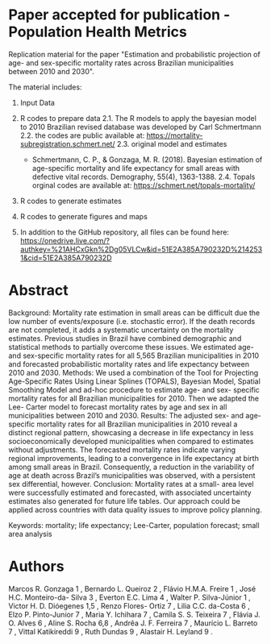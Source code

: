 # Paper accepted for publication - Population Health Metrics
Replication material for the paper "Estimation and probabilistic projection of age- and sex-specific mortality rates across Brazilian municipalities between 2010 and 2030".

The material includes:

1. Input Data
   
2. R codes to prepare data
2.1. The R models to apply the bayesian model to 2010 Brazilian revised database was developed by Carl Schmertmann
2.2. the codes are public available at: https://mortality-subregistration.schmert.net/
2.3. original model and estimates
     - Schmertmann, C. P., & Gonzaga, M. R. (2018). Bayesian estimation of age-specific mortality and life expectancy for small areas with defective vital records. 
      Demography, 55(4), 1363-1388.
2.4. Topals orginal codes are available at: https://schmert.net/topals-mortality/

4. R codes to generate estimates
   
5. R codes to generate figures and maps

6. In addition to the GitHub repository, all files can be found here: https://onedrive.live.com/?authkey=%21AHCxGkn%2Dg05VLCw&id=51E2A385A790232D%2142531&cid=51E2A385A790232D
   

# Abstract 

Background: Mortality rate estimation in small areas can be difficult due the low number of
events/exposure (i.e. stochastic error). If the death records are not completed, it adds a
systematic uncertainty on the mortality estimates. Previous studies in Brazil have combined
demographic and statistical methods to partially overcome these issues. We estimated age-
and sex-specific mortality rates for all 5,565 Brazilian municipalities in 2010 and forecasted
probabilistic mortality rates and life expectancy between 2010 and 2030. Methods: We used
a combination of the Tool for Projecting Age-Specific Rates Using Linear Splines (TOPALS),
Bayesian Model, Spatial Smoothing Model and ad-hoc procedure to estimate age- and sex-
specific mortality rates for all Brazilian municipalities for 2010. Then we adapted the Lee-
Carter model to forecast mortality rates by age and sex in all municipalities between 2010
and 2030. Results: The adjusted sex- and age-specific mortality rates for all Brazilian
municipalities in 2010 reveal a distinct regional pattern, showcasing a decrease in life
expectancy in less socioeconomically developed municipalities when compared to estimates
without adjustments. The forecasted mortality rates indicate varying regional improvements,
leading to a convergence in life expectancy at birth among small areas in Brazil.
Consequently, a reduction in the variability of age at death across Brazil’s municipalities was
observed, with a persistent sex differential, however. Conclusion: Mortality rates at a small-
area level were successfully estimated and forecasted, with associated uncertainty
estimates also generated for future life tables. Our approach could be applied across
countries with data quality issues to improve policy planning.

Keywords: mortality; life expectancy; Lee-Carter, population forecast; small area analysis



# Authors

Marcos R. Gonzaga 1 , Bernardo L. Queiroz 2 , Flávio H.M.A. Freire 1 , José H.C. Monteiro-da-
Silva 3 , Everton E.C. Lima 4 , Walter P. Silva-Júnior 1 , Victor H. D. Dióegenes 1,5 , Renzo Flores-
Ortiz 7 , Lilia C.C. da-Costa 6 , Elzo P. Pinto-Junior 7 , Maria Y. Ichihara 7 , Camila S. S. Teixeira 7 ,
Flávia J. O. Alves 6 , Aline S. Rocha 6,8 , Andrêa J. F. Ferreira 7 , Maurício L. Barreto 7 , Vittal
Katikireddi 9 , Ruth Dundas 9 , Alastair H. Leyland 9 .
